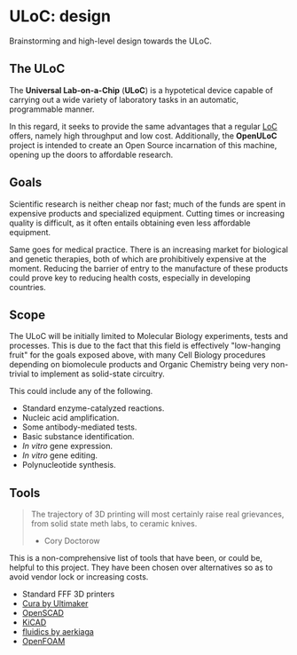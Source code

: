 # ULoC: design
Brainstorming and high-level design towards the ULoC.

## The ULoC
The **Universal Lab-on-a-Chip** (**ULoC**) is a hypotetical device capable of carrying out
a wide variety of laboratory tasks in an automatic, programmable manner.

In this regard, it seeks to provide the same advantages that a regular
[LoC](https://en.wikipedia.org/wiki/Lab-on-a-chip) offers, namely high throughput and low cost.
Additionally, the **OpenULoC** project is intended to create an Open Source incarnation
of this machine, opening up the doors to affordable research.

## Goals
Scientific research is neither cheap nor fast;
much of the funds are spent in expensive products and specialized equipment.
Cutting times or increasing quality is difficult,
as it often entails obtaining even less affordable equipment.

Same goes for medical practice.
There is an increasing market for biological and genetic therapies,
both of which are prohibitively expensive at the moment.
Reducing the barrier of entry to the manufacture of these products
could prove key to reducing health costs,
especially in developing countries.

## Scope
The ULoC will be initially limited to Molecular Biology experiments, tests and processes.
This is due to the fact that this field is effectively "low-hanging fruit" for
the goals exposed above, with many Cell Biology procedures depending on biomolecule products
and Organic Chemistry being very non-trivial to implement as solid-state circuitry.

This could include any of the following.

* Standard enzyme-catalyzed reactions.
* Nucleic acid amplification.
* Some antibody-mediated tests.
* Basic substance identification.
* _In vitro_ gene expression.
* _In vitro_ gene editing.
* Polynucleotide synthesis.

## Tools

> The trajectory of 3D printing will most certainly raise real grievances,
> from solid state meth labs, to ceramic knives.
> 
> - Cory Doctorow

This is a non-comprehensive list of tools that have been, or could be, helpful to this project.
They have been chosen over alternatives so as to avoid vendor lock or increasing costs.

* Standard FFF 3D printers
* [Cura by Ultimaker](https://github.com/Ultimaker/Cura)
* [OpenSCAD](https://github.com/openscad/openscad)
* [KiCAD](https://gitlab.com/kicad)
* [fluidics by aerkiaga](https://github.com/aerkiaga/fluidics)
* [OpenFOAM](https://github.com/OpenFOAM)
